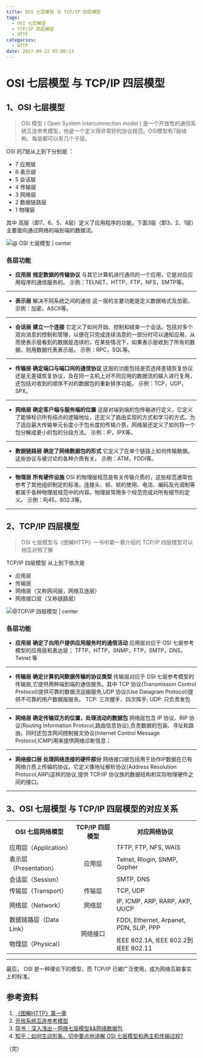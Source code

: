 ```yaml
---
title: OSI 七层模型 与 TCP/IP 四层模型
tags:
  - OSI 七层模型
  - TCP/IP 四层模型
  - HTTP
categories:
  - HTTP
date: 2017-09-22 05:00:13
---
```

# OSI 七层模型 与 TCP/IP 四层模型

## 1、OSI 七层模型
>OSI 模型 ( Open System Interconnection model )  是一个开放性的通信系统互连参考模型，他是一个定义得非常好的协议规范。OSI模型有7层结构，每层都可以有几个子层。

OSI 的7层从上到下分别是 ：
- 7 应用层
- 6 表示层
- 5 会话层
- 4 传输层
- 3 网络层
- 2 数据链路层
- 1 物理层

其中 高层（即7、6、5、4层）定义了应用程序的功能，下面3层（即3、2、1层）主要面向通过网络的端到端的数据流。

![@ OSI 七层模型 | center](http://oux9sg1nc.bkt.clouddn.com/17-9-22/49739910.jpg)

### 各层功能

- **应用层**
**规定数据的传输协议**
与其它计算机进行通讯的一个应用，它是对应应用程序的通信服务的。
示例：TELNET，HTTP，FTP，NFS，SMTP等。

---

- **表示层**
解决不同系统之间的通信
这一层的主要功能是定义数据格式及加密。
示例：加密，ASCII等。

---

- **会话层**
**建立一个连接**
它定义了如何开始、控制和结束一个会话。包括对多个双向消息的控制和管理，以便在只完成连续消息的一部分时可以通知应用，从而使表示层看到的数据是连续的，在某些情况下，如果表示层收到了所有的数据，则用数据代表表示层。
示例：RPC，SQL等。

---

- **传输层**
**确定端口与端口间的通信协议**
这层的功能包括是否选择差错恢复协议还是无差错恢复协议，及在同一主机上对不同应用的数据流的输入进行复用，还包括对收到的顺序不对的数据包的重新排序功能。
示例：TCP，UDP，SPX。

---

- **网络层**
**确定客户端与服务端的位置**
这层对端到端的包传输进行定义，它定义了能够标识所有结点的逻辑地址，还定义了路由实现的方式和学习的方式。为了适应最大传输单元长度小于包长度的传输介质，网络层还定义了如何将一个包分解成更小的包的分段方法。
示例：IP，IPX等。

---

- **数据链路层**
**确定了网络数据包的形式**
它定义了在单个链路上如何传输数据。这些协议与被讨论的各种介质有关。
示例：ATM，FDDI等。

---

- **物理层**
**所有硬件设施**
OSI 的物理层规范是有关传输介质的，这些规范通常也参考了其他组织制定的标准。连接头、帧、帧的使用、电流、编码及光调制等都属于各种物理层规范中的内容。物理层常用多个规范完成对所有细节的定义。
示例：Rj45，802.3等。

---


## 2、TCP/IP 四层模型

>OSI 七层模型与《图解HTTP》一书中第一章介绍的 TCP/IP 四层模型可以相互对照了解

TCP/IP 四层模型 从上到下依次是
- 应用层
- 传输层
- 网络层（又称网间层，网络互连层）
- 网络接口层（又称链路层）


![@TCP/IP 四层模型 | center](https://ws1.sinaimg.cn/large/889b2f7fgy1fjrru5z4dqj20k607h75k.jpg)


### 各层功能

- **应用层**
**确定了向用户提供应用服务时的通信活动**
应用层对应于 OSI 七层参考模型的应用层和表达层；
TFTP，HTTP，SNMP，FTP，SMTP，DNS，Telnet 等

---

- **传输层**
**确定计算机间数据传输的协议类型**
传输层对应于 OSI 七层参考模型的传输层,它提供两种端到端的通信服务。其中 TCP 协议(Transmission Control Protocol)提供可靠的数据流运输服务,UDP 协议(Use Datagram Protocol)提供不可靠的用户数据报服务。
TCP: 三次握手、四次挥手;
UDP: 只负责发包

---

- **网络层**
**确定传输双方的位置，处理流动的数据包**
网络层包含 IP 协议、RIP 协议(Routing Information Protocol,路由信息协议),负责数据的包装、寻址和路由。同时还包含网间控制报文协议(Internet Control Message Protocol,ICMP)用来提供网络诊断信息；

---

- **网络接口层**
**处理网络连接的硬件部分**
网络接口层包括用于协作IP数据在已有网络介质上传输的协议。它定义像地址解析协议(Address Resolution Protocol,ARP)这样的协议,提供 TCP/IP 协议族的数据结构和实际物理硬件之间的接口。

---

## 3、OSI 七层模型 与 TCP/IP 四层模型的对应关系

<table style="vertical-align: middle;margin:0 auto;">
<tr>
    <th>OSI 七层网络模型</th>
    <th>TCP/IP 四层模型</th>
    <th>对应网络协议</th>
</tr>
<tr>
    <td>应用层（Application）</td>
    <td rowspan="3" style="vertical-align: middle;text-align: center;">应用层</td>
    <td>TFTP, FTP, NFS, WAIS</td>
</tr>
<tr>
    <td>表示层（Presentation）</td>
    <td>Telnet, Rlogin, SNMP, Gopher</td>
</tr>
<tr>
    <td>会话层（Session）</td>
    <td>SMTP, DNS</td>
</tr>
<tr>
    <td>传输层（Transport）</td>
    <td style="vertical-align: middle;text-align: center;">传输层</td>
    <td>TCP, UDP</td>
</tr>
<tr>
    <td>网络层（Network）</td>
    <td style="vertical-align: middle;text-align: center;">网络层</td>
    <td>IP, ICMP, ARP, RARP, AKP, UUCP</td>
</tr>
<tr>
    <td>数据链路层（Data Link）</td>
    <td rowspan="2" style="vertical-align: middle;text-align: center;">网络接口</td>
    <td>FDDI, Ethernet, Arpanet, PDN, SLIP, PPP</td>
</tr>
<tr>
    <td>物理层（Physical）</td>
    <td>IEEE 802.1A, IEEE 802.2到IEEE 802.11</td>
</tr>
</table>

---

最后， OSI 是一种理论下的模型，而 TCP/IP 已被广泛使用，成为网络互联事实上的标准。

## 参考资料

1. [《图解HTTP》第一章](https://book.douban.com/subject/25863515/)
2. [开放系统互连参考模型](https://baike.baidu.com/item/%E5%BC%80%E6%94%BE%E7%B3%BB%E7%BB%9F%E4%BA%92%E8%BF%9E%E5%8F%82%E8%80%83%E6%A8%A1%E5%9E%8B/8851889?fr=aladdin&fromid=9763441&fromtitle=OSI%E4%B8%83%E5%B1%82%E6%A8%A1%E5%9E%8B)
3. [简书：深入浅出－网络七层模型&&网络数据包](http://www.jianshu.com/p/4b9d43c0571a)
4. [知乎：如何生动形象、切中要点地讲解 OSI 七层模型和两主机传输过程?](https://www.zhihu.com/question/24002080/answer/31817536)


（完）